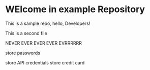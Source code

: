 # WElcome in example Repository

This is a sample repo, hello, Developers!

This is a second file

NEVER EVER EVER EVER EVRRRRRR

store passwords

store API credentials
store credit card